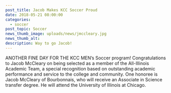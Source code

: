 ```yaml
---
post_title: Jacob Makes KCC Soccer Proud
date: 2018-05-21 08:00:00
categories:
  - soccer
post_topic: Soccer
news_thumb_image: uploads/news/jmccleary.jpg
news_thumb_alt:
description: Way to go Jacob!
---
```


ANOTHER FINE DAY FOR THE KCC MEN’s Soccer program! Congratulations to Jacob McCleary on being selected as a member of the All-Illinois Academic Team, a special recognition based on outstanding academic performance and service to the college and community. One honoree is Jacob McCleary of Bourbonnais, who will receive an Associate in Science transfer degree. He will attend the University of Illinois at Chicago.
